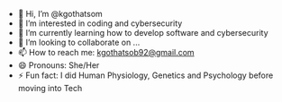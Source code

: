 - 👋 Hi, I’m @kgothatsom
- 👀 I’m interested in coding and cybersecurity
- 🌱 I’m currently learning how to develop software and cybersecurity
- 💞️ I’m looking to collaborate on ...
- 📫 How to reach me: kgothatsob92@gmail.com
- 😄 Pronouns: She/Her
- ⚡ Fun fact: I did Human Physiology, Genetics and Psychology before moving into Tech

<!---
kgothi23/kgothi23 is a ✨ special ✨ repository because its `README.md` (this file) appears on your GitHub profile.
You can click the Preview link to take a look at your changes.
--->
